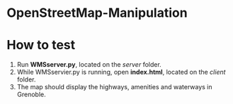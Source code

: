 # OpenStreetMap-Manipulation

# How to test
1. Run **WMSserver.py**, located on the *server* folder.
2. While WMSservier.py is running, open **index.html**, located on the *client* folder.
3. The map should display the highways, amenities and waterways in Grenoble. 
